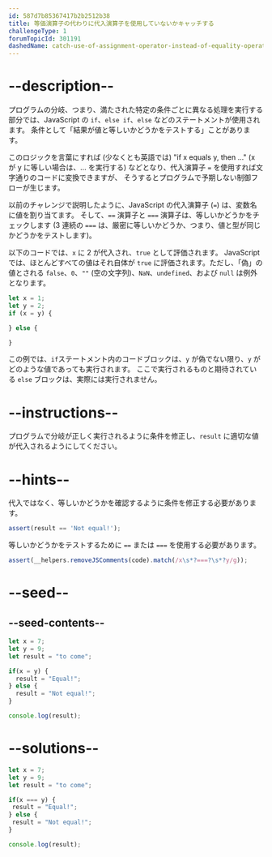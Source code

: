 ```yaml
---
id: 587d7b85367417b2b2512b38
title: 等価演算子の代わりに代入演算子を使用していないかキャッチする
challengeType: 1
forumTopicId: 301191
dashedName: catch-use-of-assignment-operator-instead-of-equality-operator
---
```


# --description--

プログラムの分岐、つまり、満たされた特定の条件ごとに異なる処理を実行する部分では、JavaScript の `if`、`else if`、`else` などのステートメントが使用されます。 条件として「結果が値と等しいかどうかをテストする」ことがあります。

このロジックを言葉にすれば (少なくとも英語では) "if x equals y, then ..." (x が y に等しい場合は、... を実行する) などとなり、代入演算子 `=` を使用すれば文字通りのコードに変換できますが、 そうするとプログラムで予期しない制御フローが生じます。

以前のチャレンジで説明したように、JavaScript の代入演算子 (`=`) は、変数名に値を割り当てます。 そして、`==` 演算子と `===` 演算子は、等しいかどうかをチェックします (3 連続の `===` は、厳密に等しいかどうか、つまり、値と型が同じかどうかをテストします)。

以下のコードでは、`x` に 2 が代入され、`true` として評価されます。 JavaScript では、ほとんどすべての値はそれ自体が `true` に評価されます。ただし、「偽」の値とされる `false`、`0`、`""` (空の文字列)、`NaN`、`undefined`、および `null` は例外となります。

```js
let x = 1;
let y = 2;
if (x = y) {

} else {

}
```

この例では、`if`ステートメント内のコードブロックは、`y` が偽でない限り、`y` がどのような値であっても実行されます。 ここで実行されるものと期待されている `else` ブロックは、実際には実行されません。

# --instructions--

プログラムで分岐が正しく実行されるように条件を修正し、`result` に適切な値が代入されるようにしてください。

# --hints--

代入ではなく、等しいかどうかを確認するように条件を修正する必要があります。

```js
assert(result == 'Not equal!');
```

等しいかどうかをテストするために `==` または `===` を使用する必要があります。

```js
assert(__helpers.removeJSComments(code).match(/x\s*?===?\s*?y/g));
```

# --seed--

## --seed-contents--

```js
let x = 7;
let y = 9;
let result = "to come";

if(x = y) {
  result = "Equal!";
} else {
  result = "Not equal!";
}

console.log(result);
```

# --solutions--

```js
let x = 7;
let y = 9;
let result = "to come";

if(x === y) {
 result = "Equal!";
} else {
 result = "Not equal!";
}

console.log(result);
```
